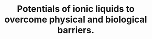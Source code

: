 ---
layout: ../../layouts/Publication.astro
title: Potentials of ionic liquids to overcome physical and biological barriers.
journal: Advanced drug delivery reviews
authors: Beaven E, Kumar R, An JM, Mendoza H, Sutradhar SC, Choi W, Narayan M, Lee YK, Nurunnabi M
year: 2024
page: 115157
volume: 204
pmid: 38104896.0
pmcid: PMC10787599
doi: 10.1016/j.addr.2023.115157
landmark: False
carousel: False
featured: False
r03: R03OD032624
keywords: ["Administration, Cutaneous", "Biological barrier", "Ionic liquid", "Ionic Liquids", "Local delivery", "Noninvasive delivery", "Drug Delivery Systems", "Systemic delivery", "Humans"]
---